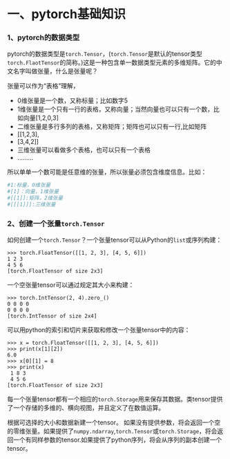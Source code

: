 # 一、pytorch基础知识

### 1、pytorch的数据类型

pytorch的数据类型是`torch.Tensor`，\(`torch.Tensor`是默认的tensor类型`torch.FlaotTensor`的简称。\)这是一种包含单一数据类型元素的多维矩阵。它的中文名字叫做张量，什么是张量呢？

张量可以作为“表格”理解，

* 0维张量是一个数，又称标量；比如数字5
* 1维张量是一个只有一行的表格，又称向量；当然向量也可以只有一个数，比如向量\[1,2,0,3\]
* 二维张量是多行多列的表格，又称矩阵；矩阵也可以只有一行,比如矩阵
* \[\[1,2,3\],
* \[3,4,2\]\]
* 三维张量可以看做多个表格，也可以只有一个表格
* ………

所以单单一个数可能是任意维的张量，所以张量必须包含维度信息。比如：

```py
#1:标量，0维张量
#[1]：向量，1维张量
#[[1]]:矩阵，2维张量
#[[[1]]]:三维张量
```

### 2、创建一个张量`torch.Tensor`

如何创建一个`torch.Tensor`？一个张量tensor可以从Python的`list`或序列构建：

```
>>> torch.FloatTensor([[1, 2, 3], [4, 5, 6]])
1 2 3
4 5 6
[torch.FloatTensor of size 2x3]
```

一个空张量tensor可以通过规定其大小来构建：

```
>>> torch.IntTensor(2, 4).zero_()
0 0 0 0
0 0 0 0
[torch.IntTensor of size 2x4]
```

可以用python的索引和切片来获取和修改一个张量tensor中的内容：

```
>>> x = torch.FloatTensor([[1, 2, 3], [4, 5, 6]])
>>> print(x[1][2])
6.0
>>> x[0][1] = 8
>>> print(x)
 1 8 3
 4 5 6
[torch.FloatTensor of size 2x3]
```

每一个张量tensor都有一个相应的`torch.Storage`用来保存其数据。类tensor提供了一个存储的多维的、横向视图，并且定义了在数值运算。

根据可选择的大小和数据新建一个tensor。 如果没有提供参数，将会返回一个空的零维张量。如果提供了`numpy.ndarray`,`torch.Tensor`或`torch.Storage`，将会返回一个有同样参数的tensor.如果提供了python序列，将会从序列的副本创建一个tensor。

